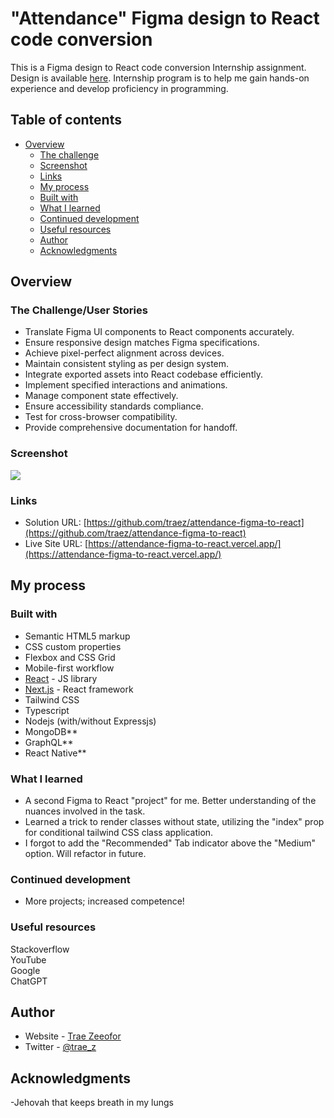 # "Attendance" Figma design to React code conversion

This is a Figma design to React code conversion Internship assignment. Design is available [here](https://www.figma.com/design/IKlybSP7jSdiYkNvDnEIIo/Peddlesoft-for-Business). Internship program is to help me gain hands-on experience and develop proficiency in programming.

## Table of contents

- [Overview](#overview)
  - [The challenge](#the-challenge)
  - [Screenshot](#screenshot)
  - [Links](#links)
  - [My process](#my-process)
  - [Built with](#built-with)
  - [What I learned](#what-i-learned)
  - [Continued development](#continued-development)
  - [Useful resources](#useful-resources)
  - [Author](#author)
  - [Acknowledgments](#acknowledgments)

## Overview

### The Challenge/User Stories

- Translate Figma UI components to React components accurately.
- Ensure responsive design matches Figma specifications.
- Achieve pixel-perfect alignment across devices.
- Maintain consistent styling as per design system.
- Integrate exported assets into React codebase efficiently.
- Implement specified interactions and animations.
- Manage component state effectively.
- Ensure accessibility standards compliance.
- Test for cross-browser compatibility.
- Provide comprehensive documentation for handoff.

### Screenshot

![](/public/images/screenshot-desktop.png)

### Links

- Solution URL: [https://github.com/traez/attendance-figma-to-react](https://github.com/traez/attendance-figma-to-react)
- Live Site URL: [https://attendance-figma-to-react.vercel.app/](https://attendance-figma-to-react.vercel.app/)

## My process

### Built with

- Semantic HTML5 markup
- CSS custom properties
- Flexbox and CSS Grid
- Mobile-first workflow
- [React](https://reactjs.org/) - JS library
- [Next.js](https://nextjs.org/) - React framework
- Tailwind CSS
- Typescript
- Nodejs (with/without Expressjs)
- MongoDB**
- GraphQL**  
- React Native**  

### What I learned

- A second Figma to React "project" for me. Better understanding of the nuances involved in the task.  
- Learned a trick to render classes without state, utilizing the "index" prop for conditional tailwind CSS class application.  
- I forgot to add the "Recommended" Tab indicator above the "Medium" option. Will refactor in future.  

### Continued development

- More projects; increased competence!

### Useful resources

Stackoverflow  
YouTube  
Google  
ChatGPT

## Author

- Website - [Trae Zeeofor](https://github.com/traez)
- Twitter - [@trae_z](https://twitter.com/trae_z)

## Acknowledgments

-Jehovah that keeps breath in my lungs
